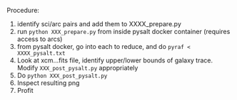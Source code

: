 Procedure:

1. identify sci/arc pairs and add them to XXXX_prepare.py
2. run ``python XXX_prepare.py`` from inside pysalt docker container (requires access to arcs)
3. from pysalt docker, go into each to reduce, and do ``pyraf < XXXX_pysalt.txt``
4. Look at xcm...fits file, identify upper/lower bounds of galaxy trace.  Modify ``XXX_post_pysalt.py`` appropriately
5. Do ``python XXX_post_pysalt.py``
6. Inspect resulting png
7. Profit
